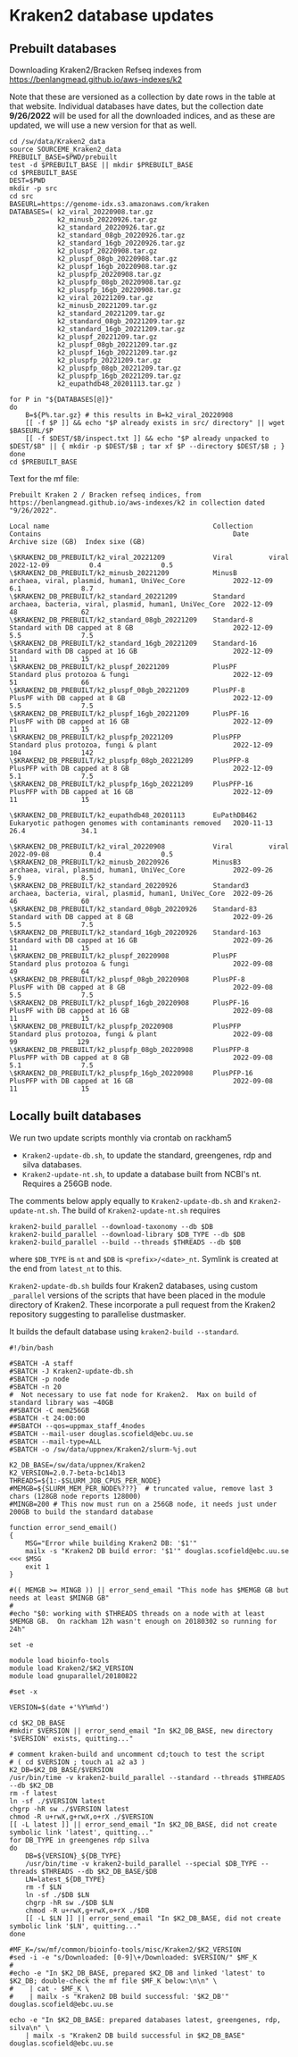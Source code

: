 Kraken2 database updates
========================

Prebuilt databases
------------------

Downloading Kraken2/Bracken Refseq indexes from https://benlangmead.github.io/aws-indexes/k2

Note that these are versioned as a collection by date rows in the table at that website. Individual databases have dates, but the collection date **9/26/2022** will be used for all the downloaded indices, and as these are updated, we will use a new version for that as well.

    cd /sw/data/Kraken2_data
    source SOURCEME_Kraken2_data
    PREBUILT_BASE=$PWD/prebuilt
    test -d $PREBUILT_BASE || mkdir $PREBUILT_BASE
    cd $PREBUILT_BASE
    DEST=$PWD
    mkdir -p src
    cd src
    BASEURL=https://genome-idx.s3.amazonaws.com/kraken
    DATABASES=( k2_viral_20220908.tar.gz
                k2_minusb_20220926.tar.gz
                k2_standard_20220926.tar.gz
                k2_standard_08gb_20220926.tar.gz
                k2_standard_16gb_20220926.tar.gz
                k2_pluspf_20220908.tar.gz
                k2_pluspf_08gb_20220908.tar.gz
                k2_pluspf_16gb_20220908.tar.gz
                k2_pluspfp_20220908.tar.gz
                k2_pluspfp_08gb_20220908.tar.gz
                k2_pluspfp_16gb_20220908.tar.gz
                k2_viral_20221209.tar.gz
                k2_minusb_20221209.tar.gz
                k2_standard_20221209.tar.gz
                k2_standard_08gb_20221209.tar.gz
                k2_standard_16gb_20221209.tar.gz
                k2_pluspf_20221209.tar.gz
                k2_pluspf_08gb_20221209.tar.gz
                k2_pluspf_16gb_20221209.tar.gz
                k2_pluspfp_20221209.tar.gz
                k2_pluspfp_08gb_20221209.tar.gz
                k2_pluspfp_16gb_20221209.tar.gz
                k2_eupathdb48_20201113.tar.gz )

    for P in "${DATABASES[@]}"
    do
        B=${P%.tar.gz} # this results in B=k2_viral_20220908
        [[ -f $P ]] && echo "$P already exists in src/ directory" || wget $BASEURL/$P
        [[ -f $DEST/$B/inspect.txt ]] && echo "$P already unpacked to $DEST/$B" || { mkdir -p $DEST/$B ; tar xf $P --directory $DEST/$B ; }
    done
    cd $PREBUILT_BASE

Text for the mf file:

    Prebuilt Kraken 2 / Bracken refseq indices, from https://benlangmead.github.io/aws-indexes/k2 in collection dated "9/26/2022".

    Local name                                         Collection    Contains                                                Date        Archive size (GB)  Index sixe (GB) 

    \$KRAKEN2_DB_PREBUILT/k2_viral_20221209            Viral         viral                                                   2022-12-09          0.4               0.5
    \$KRAKEN2_DB_PREBUILT/k2_minusb_20221209           MinusB        archaea, viral, plasmid, human1, UniVec_Core            2022-12-09          6.1               8.7
    \$KRAKEN2_DB_PREBUILT/k2_standard_20221209         Standard      archaea, bacteria, viral, plasmid, human1, UniVec_Core  2022-12-09         48                62
    \$KRAKEN2_DB_PREBUILT/k2_standard_08gb_20221209    Standard-8    Standard with DB capped at 8 GB                         2022-12-09          5.5               7.5
    \$KRAKEN2_DB_PREBUILT/k2_standard_16gb_20221209    Standard-16   Standard with DB capped at 16 GB                        2022-12-09         11                15
    \$KRAKEN2_DB_PREBUILT/k2_pluspf_20221209           PlusPF        Standard plus protozoa & fungi                          2022-12-09         51                66
    \$KRAKEN2_DB_PREBUILT/k2_pluspf_08gb_20221209      PlusPF-8      PlusPF with DB capped at 8 GB                           2022-12-09          5.5               7.5
    \$KRAKEN2_DB_PREBUILT/k2_pluspf_16gb_20221209      PlusPF-16     PlusPF with DB capped at 16 GB                          2022-12-09         11                15
    \$KRAKEN2_DB_PREBUILT/k2_pluspfp_20221209          PlusPFP       Standard plus protozoa, fungi & plant                   2022-12-09        104               142
    \$KRAKEN2_DB_PREBUILT/k2_pluspfp_08gb_20221209     PlusPFP-8     PlusPFP with DB capped at 8 GB                          2022-12-09          5.1               7.5
    \$KRAKEN2_DB_PREBUILT/k2_pluspfp_16gb_20221209     PlusPFP-16    PlusPFP with DB capped at 16 GB                         2022-12-09         11                15

    \$KRAKEN2_DB_PREBUILT/k2_eupathdb48_20201113       EuPathDB462   Eukaryotic pathogen genomes with contaminants removed   2020-11-13         26.4              34.1

    \$KRAKEN2_DB_PREBUILT/k2_viral_20220908            Viral         viral                                                   2022-09-08          0.4               0.5
    \$KRAKEN2_DB_PREBUILT/k2_minusb_20220926           MinusB3       archaea, viral, plasmid, human1, UniVec_Core            2022-09-26          5.9               8.5
    \$KRAKEN2_DB_PREBUILT/k2_standard_20220926         Standard3     archaea, bacteria, viral, plasmid, human1, UniVec_Core  2022-09-26         46                60
    \$KRAKEN2_DB_PREBUILT/k2_standard_08gb_20220926    Standard-83   Standard with DB capped at 8 GB                         2022-09-26          5.5               7.5
    \$KRAKEN2_DB_PREBUILT/k2_standard_16gb_20220926    Standard-163  Standard with DB capped at 16 GB                        2022-09-26         11                15
    \$KRAKEN2_DB_PREBUILT/k2_pluspf_20220908           PlusPF        Standard plus protozoa & fungi                          2022-09-08         49                64
    \$KRAKEN2_DB_PREBUILT/k2_pluspf_08gb_20220908      PlusPF-8      PlusPF with DB capped at 8 GB                           2022-09-08          5.5               7.5
    \$KRAKEN2_DB_PREBUILT/k2_pluspf_16gb_20220908      PlusPF-16     PlusPF with DB capped at 16 GB                          2022-09-08         11                15
    \$KRAKEN2_DB_PREBUILT/k2_pluspfp_20220908          PlusPFP       Standard plus protozoa, fungi & plant                   2022-09-08         99               129
    \$KRAKEN2_DB_PREBUILT/k2_pluspfp_08gb_20220908     PlusPFP-8     PlusPFP with DB capped at 8 GB                          2022-09-08          5.1               7.5
    \$KRAKEN2_DB_PREBUILT/k2_pluspfp_16gb_20220908     PlusPFP-16    PlusPFP with DB capped at 16 GB                         2022-09-08         11                15



Locally built databases
-----------------------

We run two update scripts monthly via crontab on rackham5

* `Kraken2-update-db.sh`, to update the standard, greengenes, rdp and silva databases.
* `Kraken2-update-nt.sh`, to update a database built from NCBI's nt.  Requires a 256GB node.


The comments below apply equally to `Kraken2-update-db.sh` and `Kraken2-update-nt.sh`.
The build of `Kraken2-update-nt.sh` requires 

    kraken2-build_parallel --download-taxonomy --db $DB
    kraken2-build_parallel --download-library $DB_TYPE --db $DB
    kraken2-build_parallel --build --threads $THREADS --db $DB

where `$DB_TYPE` is `nt` and `$DB` is `<prefix>/<date>_nt`.  Symlink is created
at the end from `latest_nt` to this.

`Kraken2-update-db.sh` builds four Kraken2 databases, using custom `_parallel`
versions of the scripts that have been placed in the module directory of
Kraken2.  These incorporate a pull request from the Kraken2 repository
suggesting to parallelise dustmasker.

It builds the default database using `kraken2-build --standard`.

    #!/bin/bash

    #SBATCH -A staff
    #SBATCH -J Kraken2-update-db.sh
    #SBATCH -p node
    #SBATCH -n 20
    #  Not necessary to use fat node for Kraken2.  Max on build of standard library was ~40GB
    ##SBATCH -C mem256GB
    #SBATCH -t 24:00:00
    ##SBATCH --qos=uppmax_staff_4nodes
    #SBATCH --mail-user douglas.scofield@ebc.uu.se
    #SBATCH --mail-type=ALL
    #SBATCH -o /sw/data/uppnex/Kraken2/slurm-%j.out

    K2_DB_BASE=/sw/data/uppnex/Kraken2
    K2_VERSION=2.0.7-beta-bc14b13
    THREADS=${1:-$SLURM_JOB_CPUS_PER_NODE}
    #MEMGB=${SLURM_MEM_PER_NODE%???}  # truncated value, remove last 3 chars (128GB node reports 128000)
    #MINGB=200 # This now must run on a 256GB node, it needs just under 200GB to build the standard database

    function error_send_email()
    {
        MSG="Error while building Kraken2 DB: '$1'"
        mailx -s "Kraken2 DB build error: '$1'" douglas.scofield@ebc.uu.se <<< $MSG
        exit 1
    }

    #(( MEMGB >= MINGB )) || error_send_email "This node has $MEMGB GB but needs at least $MINGB GB"
    #
    #echo "$0: working with $THREADS threads on a node with at least $MEMGB GB.  On rackham 12h wasn't enough on 20180302 so running for 24h"

    set -e

    module load bioinfo-tools
    module load Kraken2/$K2_VERSION
    module load gnuparallel/20180822

    #set -x

    VERSION=$(date +'%Y%m%d')

    cd $K2_DB_BASE
    #mkdir $VERSION || error_send_email "In $K2_DB_BASE, new directory '$VERSION' exists, quitting..."

    # comment kraken-build and uncomment cd;touch to test the script
    # ( cd $VERSION ; touch a1 a2 a3 )
    K2_DB=$K2_DB_BASE/$VERSION
    /usr/bin/time -v kraken2-build_parallel --standard --threads $THREADS --db $K2_DB
    rm -f latest
    ln -sf ./$VERSION latest
    chgrp -hR sw ./$VERSION latest
    chmod -R u+rwX,g+rwX,o+rX ./$VERSION
    [[ -L latest ]] || error_send_email "In $K2_DB_BASE, did not create symbolic link 'latest', quitting..."
    for DB_TYPE in greengenes rdp silva
    do
        DB=${VERSION}_${DB_TYPE}
        /usr/bin/time -v kraken2-build_parallel --special $DB_TYPE --threads $THREADS --db $K2_DB_BASE/$DB
        LN=latest_${DB_TYPE}
        rm -f $LN
        ln -sf ./$DB $LN
        chgrp -hR sw ./$DB $LN
        chmod -R u+rwX,g+rwX,o+rX ./$DB
        [[ -L $LN ]] || error_send_email "In $K2_DB_BASE, did not create symbolic link '$LN', quitting..."
    done

    #MF_K=/sw/mf/common/bioinfo-tools/misc/Kraken2/$K2_VERSION
    #sed -i -e "s/Downloaded: [0-9]\+/Downloaded: $VERSION/" $MF_K
    #
    #echo -e "In $K2_DB_BASE, prepared $K2_DB and linked 'latest' to $K2_DB; double-check the mf file $MF_K below:\n\n" \
    #    | cat - $MF_K \
    #    | mailx -s "Kraken2 DB build successful: '$K2_DB'" douglas.scofield@ebc.uu.se

    echo -e "In $K2_DB_BASE: prepared databases latest, greengenes, rdp, silva\n" \
        | mailx -s "Kraken2 DB build successful in $K2_DB_BASE" douglas.scofield@ebc.uu.se


